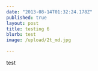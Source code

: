 ```yaml
---
date: "2013-08-14T01:32:24.178Z"
published: true
layout: post
title: testing 6
blurb: test
image: /upload/2t_md.jpg

---
```


test
